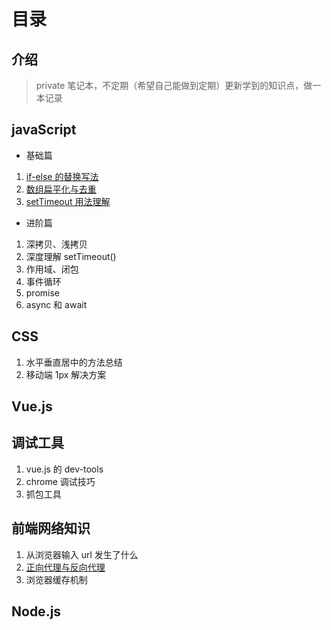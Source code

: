 # 目录

## 介绍

> private 笔记本，不定期（希望自己能做到定期）更新学到的知识点，做一本记录

## **javaScript**

- 基础篇

1. [if-else 的替换写法](/javascript/if-else.md)
2. [数组扁平化与去重](/javascript/flatten.md)
3. [setTimeout 用法理解](/javascript/setTimeout.md)

- 进阶篇

1. 深拷贝、浅拷贝
2. 深度理解 setTimeout()
3. 作用域、闭包
4. 事件循环
5. promise
6. async 和 await

## **CSS**

1. 水平垂直居中的方法总结
2. 移动端 1px 解决方案

## **Vue.js**

## 调试工具

1. vue.js 的 dev-tools
2. chrome 调试技巧
3. 抓包工具

## 前端网络知识

1. 从浏览器输入 url 发生了什么
2. [正向代理与反向代理](/network/proxy.md)
3. 浏览器缓存机制

## Node.js
